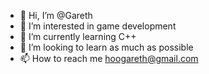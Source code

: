 - 👋 Hi, I’m @Gareth
- 👀 I’m interested in game development
- 🌱 I’m currently learning C++
- 💞️ I’m looking to learn as much as possible
- 📫 How to reach me hoogareth@gmail.com

<!---
K1tsu-ne/K1tsu-ne is a ✨ special ✨ repository because its `README.md` (this file) appears on your GitHub profile.
You can click the Preview link to take a look at your changes.
--->
